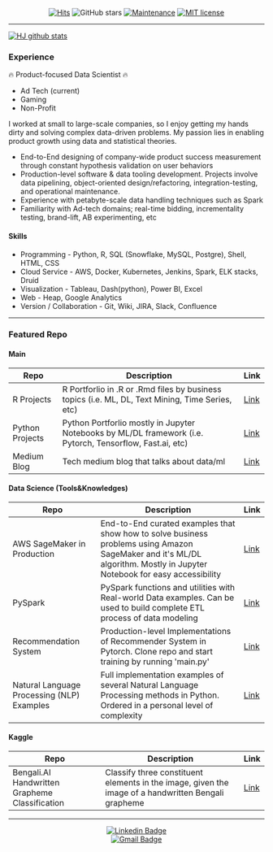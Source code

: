<div align=center>

[![Hits](https://hits.seeyoufarm.com/api/count/incr/badge.svg?url=https%3A%2F%2Fgithub.com%2Fzzsza)](https://hits.seeyoufarm.com)
![GitHub stars](https://img.shields.io/github/stars/hyunjoonbok/Python-Projects?style=social)
[![Maintenance](https://img.shields.io/badge/Maintained%3F-yes-green.svg)](https://GitHub.com/Naereen/StrapDown.js/graphs/commit-activity)
[![MIT license](https://img.shields.io/badge/License-MIT-blue.svg)](https://lbesson.mit-license.org/)

</div>

<hr>

[![HJ github stats](https://github-readme-stats.vercel.app/api?username=hyunjoonbok&theme=onedark&show_icons=true)](https://github.com/anuraghazra/github-readme-stats)

### Experience 

🔥 Product-focused Data Scientist 🔥

- Ad Tech (current)
- Gaming
- Non-Profit

I worked at small to large-scale companies, so I enjoy getting my hands dirty and solving complex data-driven problems. My passion lies in enabling product growth using data and statistical theories.

- End-to-End designing of company-wide product success measurement through constant hypothesis validation on user behaviors
- Production-level software & data tooling development. Projects involve data pipelining, object-oriented design/refactoring, integration-testing, and operational maintenance.
- Experience with petabyte-scale data handling techniques such as Spark
- Familiarity with Ad-tech domains; real-time bidding, incrementality testing, brand-lift, AB experimenting, etc

#### Skills

- Programming - Python, R, SQL (Snowflake, MySQL, Postgre), Shell, HTML, CSS
- Cloud Service - AWS, Docker, Kubernetes, Jenkins, Spark, ELK stacks, Druid
- Visualization - Tableau, Dash(python), Power BI, Excel
- Web - Heap, Google Analytics
- Version / Collaboration - Git, Wiki, JIRA, Slack, Confluence

<hr>

### Featured Repo

#### Main

| Repo | Description | Link |
| --- | --- | --- |
| R Projects | R Portforlio in .R or .Rmd files by business topics (i.e. ML, DL, Text Mining, Time Series, etc) | [Link](https://github.com/hyunjoonbok/R-projects) |
| Python Projects | Python Portforlio mostly in Jupyter Notebooks by ML/DL framework (i.e. Pytorch, Tensorflow, Fast.ai, etc) | [Link](https://github.com/hyunjoonbok/Python-Projects) |
| Medium Blog | Tech medium blog that talks about data/ml | [Link](https://medium.com/@bokhyunjoon) |


#### Data Science (Tools&Knowledges)

| Repo | Description | Link |
| --- | --- | --- |
| AWS SageMaker in Production | End-to-End curated examples that show how to solve business problems using Amazon SageMaker and it's ML/DL algorithm. Mostly in Jupyter Notebook for easy accessibility | [Link](https://github.com/hyunjoonbok/amazon-sagemaker) |
| PySpark | PySpark functions and utilities with Real-world Data examples. Can be used to build complete ETL process of data modeling | [Link](https://github.com/hyunjoonbok/PySpark) |
| Recommendation System | Production-level Implementations of Recommender System in Pytorch. Clone repo and start training by running 'main.py' | [Link](https://github.com/hyunjoonbok/Recommendation_System-PyTorch) |
| Natural Language Processing (NLP) Examples | Full implementation examples of several Natural Language Processing methods in Python. Ordered in a personal level of complexity | [Link](https://github.com/hyunjoonbok/natural-language-processing) |


#### Kaggle

| Repo | Description | Link |
| --- | --- | --- |
| Bengali.AI Handwritten Grapheme Classification | Classify three constituent elements in the image, given the image of a handwritten Bengali grapheme | [Link](https://github.com/hyunjoonbok/bengaliai-cv19) |


<hr>

<div align=center>
			
[![Linkedin Badge](https://img.shields.io/badge/-LinkedIn-blue?style=flat-square&logo=Linkedin&logoColor=white&link=https://www.linkedin.com/in/hyunjoonbok/)](https://www.linkedin.com/in/hyunjoonbok/)			
[![Gmail Badge](https://img.shields.io/badge/Gmail-d14836?style=flat-square&logo=Gmail&logoColor=white&link=mailto:bokhyunjoon@gmail.com)](mailto:bokhyunjoon@gmail.com)

</div>
